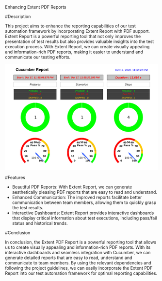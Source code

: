 Enhancing Extent PDF Reports

#Description

This project aims to enhance the reporting capabilities of our test automation framework by incorporating Extent Report with PDF support. Extent Report is a powerful reporting tool that not only improves the presentation of test results but also provides valuable insights into the test execution process. With Extent Report, we can create visually appealing and information-rich PDF reports, making it easier to understand and communicate our testing efforts.

<img src="https://raw.githubusercontent.com/taieblagha/taieblagha/main/extentpdf.png" />

#Features

   - Beautiful PDF Reports: With Extent Report, we can generate aesthetically pleasing PDF reports that are easy to read and understand.
   -  Enhanced Communication: The improved reports facilitate better communication between team members, allowing them to quickly grasp the test results.
   -  Interactive Dashboards: Extent Report provides interactive dashboards that display critical information about test executions, including pass/fail status and historical trends.

#Conclusion

In conclusion, the Extent PDF Report is a powerful reporting tool that allows us to create visually appealing and information-rich PDF reports. With its interactive dashboards and seamless integration with Cucumber, we can generate detailed reports that are easy to read, understand and communicate to team members. By using the relevant dependencies and following the project guidelines, we can easily incorporate the Extent PDF Report into our test automation framework for optimal reporting capabilities.
